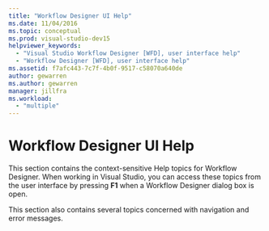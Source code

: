 ```yaml
---
title: "Workflow Designer UI Help"
ms.date: 11/04/2016
ms.topic: conceptual
ms.prod: visual-studio-dev15
helpviewer_keywords:
  - "Visual Studio Workflow Designer [WFD], user interface help"
  - "Workflow Designer [WFD], user interface help"
ms.assetid: f7afc443-7c7f-4b0f-9517-c58070a640de
author: gewarren
ms.author: gewarren
manager: jillfra
ms.workload:
  - "multiple"
---
```

# Workflow Designer UI Help

This section contains the context-sensitive Help topics for Workflow Designer. When working in Visual Studio, you can access these topics from the user interface by pressing **F1** when a Workflow Designer dialog box is open.

This section also contains several topics concerned with navigation and error messages.